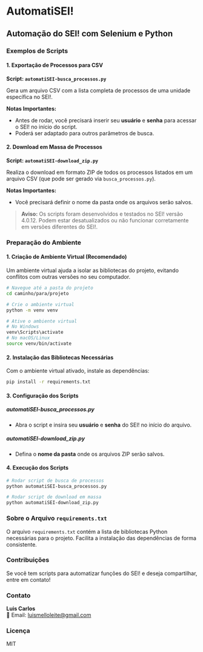 # AutomatiSEI! 

## Automação do SEI! com Selenium e Python

### Exemplos de Scripts

#### 1. Exportação de Processos para CSV
**Script: `automatiSEI-busca_processos.py`**

Gera um arquivo CSV com a lista completa de processos de uma unidade específica no SEI!. 

**Notas Importantes:**
- Antes de rodar, você precisará inserir seu **usuário** e **senha** para acessar o SEI! no início do script.
- Poderá ser adaptado para outros parâmetros de busca.

#### 2. Download em Massa de Processos
**Script: `automatiSEI-download_zip.py`**

Realiza o download em formato ZIP de todos os processos listados em um arquivo CSV (que pode ser gerado via `busca_processos.py`).

**Notas Importantes:**
- Você precisará definir o nome da pasta onde os arquivos serão salvos.

> **Aviso:** Os scripts foram desenvolvidos e testados no SEI! versão 4.0.12. Podem estar desatualizados ou não funcionar corretamente em versões diferentes do SEI!.

### Preparação do Ambiente

#### 1. Criação de Ambiente Virtual (Recomendado)

Um ambiente virtual ajuda a isolar as bibliotecas do projeto, evitando conflitos com outras versões no seu computador.

```bash
# Navegue até a pasta do projeto
cd caminho/para/projeto

# Crie o ambiente virtual
python -m venv venv

# Ative o ambiente virtual
# No Windows
venv\Scripts\activate
# No macOS/Linux
source venv/bin/activate
```

#### 2. Instalação das Bibliotecas Necessárias

Com o ambiente virtual ativado, instale as dependências:

```bash
pip install -r requirements.txt
```

#### 3. Configuração dos Scripts

##### automatiSEI-busca_processos.py
- Abra o script e insira seu **usuário** e **senha** do SEI! no início do arquivo.

##### automatiSEI-download_zip.py
- Defina o **nome da pasta** onde os arquivos ZIP serão salvos.

#### 4. Execução dos Scripts

```bash
# Rodar script de busca de processos
python automatiSEI-busca_processos.py

# Rodar script de download em massa
python automatiSEI-download_zip.py
```

### Sobre o Arquivo `requirements.txt`

O arquivo `requirements.txt` contém a lista de bibliotecas Python necessárias para o projeto. Facilita a instalação das dependências de forma consistente.

### Contribuições

Se você tem scripts para automatizar funções do SEI! e deseja compartilhar, entre em contato!

### Contato

**Luis Carlos**  
📧 Email: [luismelloleite@gmail.com](mailto:luismelloleite@gmail.com)

### Licença

MIT

